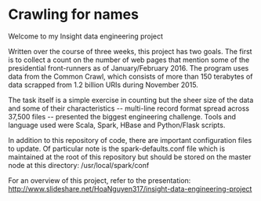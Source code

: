 # Crawling for names
Welcome to my Insight data engineering project

Written over the course of three weeks, this project has two goals. The first is to collect a count on the number of web pages that mention some of the presidential front-runners as of January/February 2016. The program uses data from the Common Crawl, which consists of more than 150 terabytes of data scrapped from 1.2 billion URIs during November 2015.

The task itself is a simple exercise in counting but the sheer size of the data and some of their characteristics -- multi-line record format spread across 37,500 files -- presented the biggest engineering challenge. Tools and language used were Scala, Spark, HBase and Python/Flask scripts.

In addition to this repository of code, there are important configuration files to update. Of particular note is the spark-defaults.conf file which is maintained at the root of this repository but should be stored on the master node at this directory: /usr/local/spark/conf

For an overview of this project, refer to the presentation: http://www.slideshare.net/HoaNguyen317/insight-data-engineering-project
